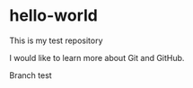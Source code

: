 # hello-world
This is my test repository

I would like to learn more about Git and GitHub.

Branch test
